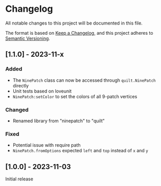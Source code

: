 # Changelog
All notable changes to this project will be documented in this file.

The format is based on [Keep a Changelog](https://keepachangelog.com/en/1.1.0/), and this project adheres to [Semantic Versioning](https://semver.org/spec/v2.0.0.html).

## [1.1.0] - 2023-11-x

### Added

- The `NinePatch` class can now be accessed through `quilt.NinePatch` directly
- Unit tests based on loveunit
- `NinePatch:setColor` to set the colors of all 9-patch vertices

### Changed

- Renamed library from "ninepatch" to "quilt"

### Fixed

- Potential issue with require path
- `NinePatch.fromOptions` expected `left` and `top` instead of `x` and  `y`

## [1.0.0] - 2023-11-03

Initial release
